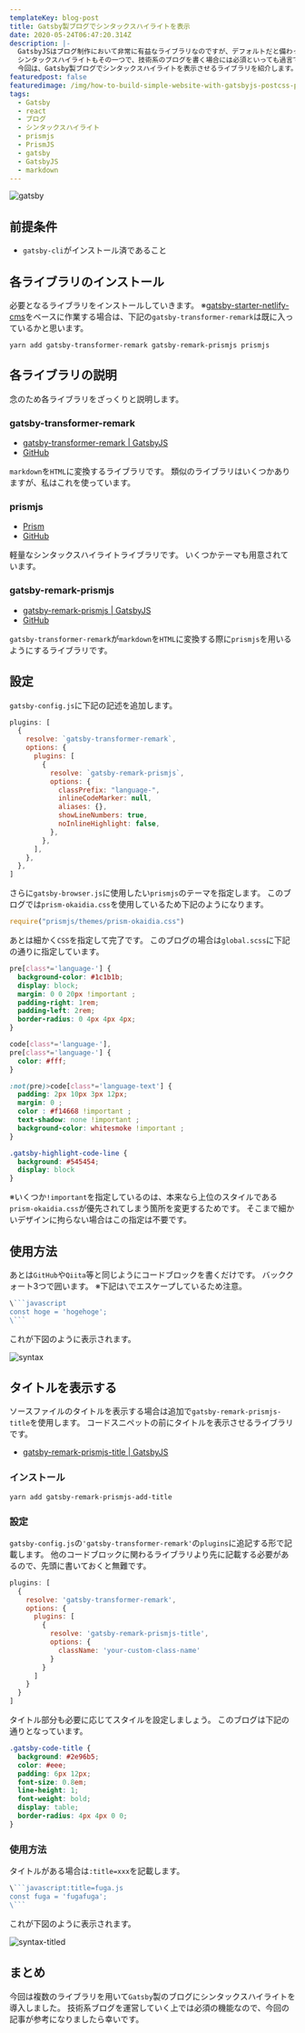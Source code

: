```yaml
---
templateKey: blog-post
title: Gatsby製ブログでシンタックスハイライトを表示
date: 2020-05-24T06:47:20.314Z
description: |-
  GatsbyJSはブログ制作において非常に有益なライブラリなのですが、デフォルトだと備わっていない機能がいくつかあります。
  シンタックスハイライトもその一つで、技術系のブログを書く場合には必須といっても過言ではない機能です。
  今回は、Gatsby製ブログでシンタックスハイライトを表示させるライブラリを紹介します。
featuredpost: false
featuredimage: /img/how-to-build-simple-website-with-gatsbyjs-postcss-pt1.jpg
tags:
  - Gatsby
  - react
  - ブログ
  - シンタックスハイライト
  - prismjs
  - PrismJS
  - gatsby
  - GatsbyJS
  - markdown
---
```

![gatsby](/img/how-to-build-simple-website-with-gatsbyjs-postcss-pt1.jpg)

## 前提条件

* `gatsby-cli`がインストール済であること

## 各ライブラリのインストール

必要となるライブラリをインストールしていきます。
※[gatsby-starter-netlify-cms](https://github.com/netlify-templates/gatsby-starter-netlify-cms)をベースに作業する場合は、下記の`gatsby-transformer-remark`は既に入っているかと思います。

```shell
yarn add gatsby-transformer-remark gatsby-remark-prismjs prismjs
```

## 各ライブラリの説明

念のため各ライブラリをざっくりと説明します。

### gatsby-transformer-remark

* [gatsby-transformer-remark | GatsbyJS](https://www.gatsbyjs.org/packages/gatsby-transformer-remark/)
* [GitHub](https://github.com/gatsbyjs/gatsby/tree/master/packages/gatsby-transformer-remark)

`markdown`を`HTML`に変換するライブラリです。 
類似のライブラリはいくつかありますが、私はこれを使っています。

### prismjs

* [Prism](https://prismjs.com/)
* [GitHub](https://github.com/PrismJS/prism)

軽量なシンタックスハイライトライブラリです。 
いくつかテーマも用意されています。

### gatsby-remark-prismjs

* [gatsby-remark-prismjs | GatsbyJS](https://www.gatsbyjs.org/packages/gatsby-remark-prismjs/)
* [GitHub](https://github.com/gatsbyjs/gatsby/tree/master/packages/gatsby-remark-prismjs)

`gatsby-transformer-remark`が`markdown`を`HTML`に変換する際に`prismjs`を用いるようにするライブラリです。

## 設定

`gatsby-config.js`に下記の記述を追加します。

```javascript:title=gatsby-config.js
plugins: [
  {
    resolve: `gatsby-transformer-remark`,
    options: {
      plugins: [
        {
          resolve: `gatsby-remark-prismjs`,
          options: {
            classPrefix: "language-",
            inlineCodeMarker: null,
            aliases: {},
            showLineNumbers: true,
            noInlineHighlight: false,
          },
        },
      ],
    },
  },
]
```

さらに`gatsby-browser.js`に使用したい`prismjs`のテーマを指定します。 
このブログでは`prism-okaidia.css`を使用しているため下記のようになります。

```javscript:title=gatsby-browser.js
require("prismjs/themes/prism-okaidia.css")
```

あとは細かく`CSS`を指定して完了です。 
このブログの場合は`global.scss`に下記の通りに指定しています。

```scss:title=global.scss
pre[class*='language-'] {
  background-color: #1c1b1b;
  display: block;
  margin: 0 0 20px !important ;
  padding-right: 1rem;
  padding-left: 2rem;
  border-radius: 0 4px 4px 4px;
}

code[class*='language-'],
pre[class*='language-'] {
  color: #fff;
}

:not(pre)>code[class*='language-text'] {
  padding: 2px 10px 3px 12px;
  margin: 0 ;
  color : #f14668 !important ;
  text-shadow: none !important ;
  background-color: whitesmoke !important ;
}

.gatsby-highlight-code-line {
  background: #545454;
  display: block
}
```

※いくつか`!important`を指定しているのは、本来なら上位のスタイルである`prism-okaidia.css`が優先されてしまう箇所を変更するためです。 
そこまで細かいデザインに拘らない場合はこの指定は不要です。

## 使用方法

あとは`GitHub`や`Qiita`等と同じようにコードブロックを書くだけです。 
バッククォート3つで囲います。 ※下記は`\`でエスケープしているため注意。

````javascript
\```javascript
const hoge = 'hogehoge';
\```
````

これが下図のように表示されます。

![syntax](/img/syntax.png "syntax")

## タイトルを表示する

ソースファイルのタイトルを表示する場合は追加で`gatsby-remark-prismjs-title`を使用します。 
コードスニペットの前にタイトルを表示させるライブラリです。

* [gatsby-remark-prismjs-title | GatsbyJS](https://www.gatsbyjs.org/packages/gatsby-remark-prismjs-title/)

### インストール

```shell
yarn add gatsby-remark-prismjs-add-title
```

### 設定

`gatsby-config.js`の`'gatsby-transformer-remark'`の`plugins`に追記する形で記載します。 
他のコードブロックに関わるライブラリより先に記載する必要があるので、先頭に書いておくと無難です。

```javascript:title=gatsby-config.js
plugins: [
  {
    resolve: 'gatsby-transformer-remark',
    options: {
      plugins: [
        {
          resolve: 'gatsby-remark-prismjs-title',
          options: {
            className: 'your-custom-class-name'
          }
        }
      ]
    }
  }
]
```

タイトル部分も必要に応じてスタイルを設定しましょう。 
このブログは下記の通りとなっています。

```scss:title=global.scss
.gatsby-code-title {
  background: #2e96b5;
  color: #eee;
  padding: 6px 12px;
  font-size: 0.8em;
  line-height: 1;
  font-weight: bold;
  display: table;
  border-radius: 4px 4px 0 0;
}
```

### 使用方法

タイトルがある場合は`:title=xxx`を記載します。

````javascript
\```javascript:title=fuga.js
const fuga = 'fugafuga';
\```
````

これが下図のように表示されます。

![syntax-titled](/img/syntax-titled.png "syntax-titled")

## まとめ
今回は複数のライブラリを用いて`Gatsby`製のブログにシンタックスハイライトを導入しました。
技術系ブログを運営していく上では必須の機能なので、今回の記事が参考になりましたら幸いです。